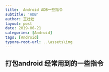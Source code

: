 ```yaml
---
title:  Android ADB一些指令
subtitle: 'ADB'
author: 王壮壮
layout: post
date: 2019-06-21
categories: [Android]
tags: [Android]
typora-root-url: ..\assets\img
---
```

##         打包android 经常用到的一些指令

  